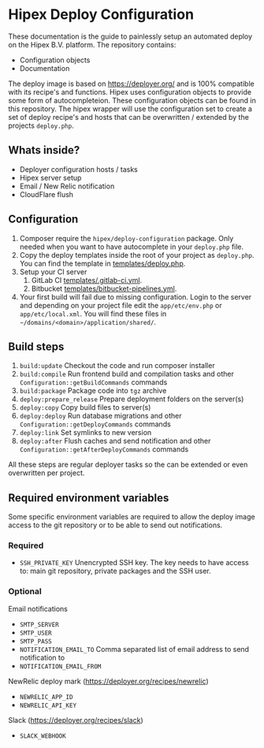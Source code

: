 # Hipex Deploy Configuration
These documentation is the guide to painlessly setup an automated deploy on the Hipex B.V. platform.
The repository contains:

- Configuration objects
- Documentation

The deploy image is based on https://deployer.org/ and is 100% compatible with its recipe's and functions. Hipex uses
configuration objects to provide some form of autocompleteion. These configuration objects can be found in this
repository. The hipex wrapper will use the configuration set to create a set of deploy recipe's and hosts that
can be overwritten / extended by the projects `deploy.php`.

## Whats inside?
- Deployer configuration hosts / tasks
- Hipex server setup
- Email / New Relic notification
- CloudFlare flush

## Configuration
1. Composer require the `hipex/deploy-configuration` package. Only needed when you want to have autocomplete in your `deploy.php`
file.
2. Copy the deploy templates inside the root of your project as `deploy.php`. You can find the template in
[templates/deploy.php](./templates/deploy.php).
3. Setup your CI server
    1.  GitLab CI [templates/.gitlab-ci.yml](./templates/.gitlab-ci.yml).
    3.  Bitbucket [templates/bitbucket-pipelines.yml](./templates/bitbucket-pipelines.yml).
4. Your first build will fail due to missing configuration. Login to the server and depending on your project file edit
the `app/etc/env.php` or `app/etc/local.xml`. You will find these files in `~/domains/<domain>/application/shared/`.  

## Build steps
1. `build:update` Checkout the code and run composer installer
2. `build:compile` Run frontend build and compilation tasks and other `Configuration::getBuildCommands` commands
3. `build:package` Package code into `tgz` archive
4. `deploy:prepare_release` Prepare deployment folders on the server(s)
5. `deploy:copy` Copy build files to server(s)
6. `deploy:deploy` Run database migrations and other `Configuration::getDeployCommands` commands
7. `deploy:link` Set symlinks to new version
8. `deploy:after` Flush caches and send notification and other `Configuration::getAfterDeployCommands` commands

All these steps are regular deployer tasks so the can be extended or even overwritten per project.

## Required environment variables
Some specific environment variables are required to allow the deploy image access to the git repository
or to be able to send out notifications.

### Required
- `SSH_PRIVATE_KEY` Unencrypted SSH key. The key needs to have access to: main git repository, private packages
and the SSH user.

### Optional
Email notifications
- `SMTP_SERVER`
- `SMTP_USER` 
- `SMTP_PASS`
- `NOTIFICATION_EMAIL_TO` Comma separated list of email address to send notification to
- `NOTIFICATION_EMAIL_FROM`

NewRelic deploy mark (https://deployer.org/recipes/newrelic)
- `NEWRELIC_APP_ID`
- `NEWRELIC_API_KEY`

Slack (https://deployer.org/recipes/slack)
- `SLACK_WEBHOOK`
